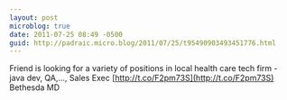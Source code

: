 ```yaml
---
layout: post
microblog: true
date: 2011-07-25 08:49 -0500
guid: http://padraic.micro.blog/2011/07/25/t95490903493451776.html
---
```

Friend is looking for a variety of positions in local health care tech firm - java dev, QA,..., Sales Exec [http://t.co/F2pm73S](http://t.co/F2pm73S) Bethesda MD
